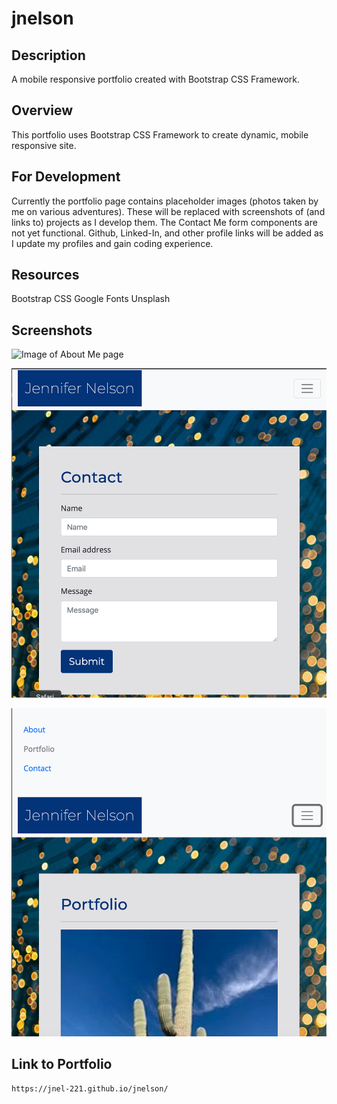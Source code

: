 # jnelson

## Description
A mobile responsive portfolio created with Bootstrap CSS Framework.

## Overview
This portfolio uses Bootstrap CSS Framework to create dynamic, mobile responsive site.  

## For Development
Currently the portfolio page contains placeholder images (photos taken by me on various adventures).  These will be replaced with screenshots of (and links to) projects as I develop them.  The Contact Me form components are not yet functional.  Github, Linked-In, and other profile links will be added as I update my profiles and gain coding experience.

## Resources 
Bootstrap CSS
Google Fonts
Unsplash 

## Screenshots

![Image of About Me page](./images/About-Me.png)

![Image of  collapsed navbar on Contact page](./images/Contact-Me-toggler.png)

![Image of expanded toggler menu on Portfolio page](./images/Portfolio-open-toggler.png)

## Link to Portfolio

    https://jnel-221.github.io/jnelson/
